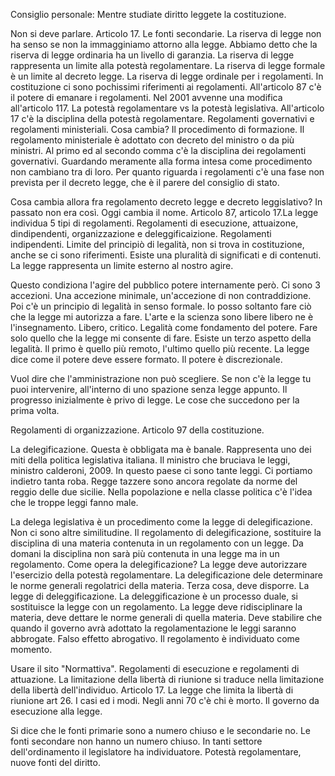 Consiglio personale: Mentre studiate diritto leggete la costituzione.

Non si deve parlare. Articolo 17. Le fonti secondarie. La riserva di legge non ha senso se non la immagginiamo attorno alla legge. Abbiamo detto che la riserva di legge ordinaria ha un livello di garanzia. La riserva di legge rappresenta un limite alla potestà regolamentare. La riserva di legge formale è un limite al decreto legge. La riserva di legge ordinale per i regolamenti. In costituzione ci sono pochissimi riferimenti ai regolamenti. All'articolo 87 c'è il potere di emanare i regolamenti. Nel 2001 avvenne una modifica all'articolo 117. La potestà regolamentare vs la potestà legislativa. All'articolo 17 c'è la disciplina della potestà regolamentare. Regolamenti governativi e regolamenti ministeriali. Cosa cambia? Il procedimento di formazione. Il regolamento ministeriale è adottato con decreto del ministro o da più ministri. Al primo ed al secondo comma c'è la disciplina dei regolamenti governativi. Guardando meramente alla forma intesa come procedimento non cambiano tra di loro. Per quanto riguarda i regolamenti c'è una fase non prevista per il decreto legge, che è il parere del consiglio di stato. 

Cosa cambia allora fra regolamento decreto legge e decreto leggislativo? In passato non era così. Oggi cambia il nome. Articolo 87, articolo 17.La legge individua 5 tipi di regolamenti. Regolamenti di esecuzione, attuaizone, dindipendenti, organizzazione e deleggificaizione. Regolamenti indipendenti. Limite del principiò di legalità, non si trova in costituzione, anche se ci sono riferimenti. Esiste una pluralità di significati e di contenuti. La legge rappresenta un limite esterno al nostro agire. 

Questo condiziona l'agire del pubblico potere internamente però. Ci sono 3 accezioni. Una accezione minimale, un'accezione di non contraddizione. Poi c'è un principio di legalità in senso formale. Io posso soltanto fare ciò che la legge mi autorizza a fare. L'arte e la scienza sono libere libero ne è l'insegnamento. Libero, critico. Legalità come fondamento del potere. Fare solo quello che la legge mi consente di fare. Esiste un terzo aspetto della legalità. Il primo è quello più remoto, l'ultimo quello più recente. La legge dice come il potere deve essere formato. Il potere è discrezionale.

Vuol dire che l'amministrazione non può scegliere. Se non c'è la legge tu puoi intervenire, all'interno di uno spazione senza legge appunto. Il progresso inizialmente è privo di legge. Le cose che succedono per la prima volta.

Regolamenti di organizzazione. Articolo 97 della costituzione. 

La delegificazione. Questa è obbligata ma è banale. Rappresenta uno dei miti della politica legislativa italiana. Il ministro che bruciava le leggi, ministro calderoni, 2009. In questo paese ci sono tante leggi. Ci portiamo indietro tanta roba. Regge tazzere sono ancora regolate da norme del reggio delle due sicilie. Nella popolazione e nella classe politica c'è l'idea che le troppe leggi fanno male.

La delega legislativa è un procedimento come la legge di delegificazione. Non ci sono altre similitudine. Il regolamento di delegificazione, sostituire la disciplina di una materia contenuta in un regolamento con un legge. Da domani la disciplina non sarà più contenuta in una legge ma in un regolamento. Come opera la delegificazione? La legge deve autorizzare l'esercizio della potestà regolamentare. La delegificazione dele determinare le norme generali regolatrici della materia. Terza cosa, deve disporre. La legge di deleggificazione. La deleggificazione è un processo duale, si sostituisce la legge con un regolamento. La legge deve ridisciplinare la materia, deve dettare le norme generali di quella materia. Deve stabilire che quando il governo avrà adottato la regolamentazione le leggi saranno abbrogate. Falso effetto abrogativo. Il regolamento è individuato come momento.

Usare il sito "Normattiva". Regolamenti di esecuzione e regolamenti di attuazione. La limitazione della libertà di riunione si traduce nella limitazione della libertà dell'individuo. Articolo 17. La legge che limita la libertà di riunione art 26. I casi ed i modi. Negli anni 70 c'è chi è morto. Il governo da esecuzione alla legge.

Si dice che le fonti primarie sono a numero chiuso e le secondarie no. Le fonti secondare non hanno un numero chiuso. In tanti settore dell'ordinamento il legislatore ha individuatore. Potestà regolamentare, nuove fonti del diritto. 
